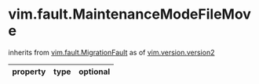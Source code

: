vim.fault.MaintenanceModeFileMove
=================================
inherits from [vim.fault.MigrationFault](docs/vim.fault.MigrationFault.md)
as of [vim.version.version2](docs/vim.version.md)

| property | type | optional |
|:---------|:-----|:---------|
